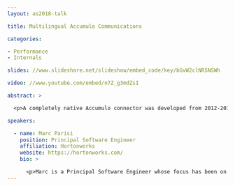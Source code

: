 ```yaml
---
layout: as2018-talk

title: Multilingual Accumulo Communications

categories:

- Performance
- Internals

slides: //www.slideshare.net/slideshow/embed_code/key/bGvW2clNRSNSWh

video: //www.youtube.com/embed/n7Z_g3mdZsI

abstract: >

  <p>A completely native Accumulo connector was developed from 2012-2014 called Sharkbite. During this time, many native functions were built into a C++ client that avoided issues with the proxy and connects directly to internal services, effectively providing access to data without the need for a proxy or JAVA client. In this presentation we'll dive into the design of this C++ client and accessing it from multiple language connectors without the overhead of establishing one or more proxies. We'll close with performance evaluations of the JAVA client, proxied client, and the Accumulo connector.</p>

speakers:

  - name: Marc Parisi
    position: Principal Software Engineer
    affiliation: Hortonworks
    website: https://hortonworks.com/
    bio: >

      <p>Marc is a Principal Software Engineer whose focus has been on C++ and IoT development since 2017. Prior to that he worked closely with Apache Accumulo and warehouse systems as a Java Developer. His experience has led him across many platforms and experiences with data trends in today's ultra connected software ecosystems. He has finally found peace inside of Kubernetes.</p>
---
```

